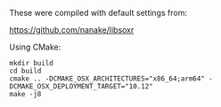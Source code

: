 These were compiled with default settings from:

https://github.com/nanake/libsoxr

Using CMake:

```
mkdir build
cd build
cmake .. -DCMAKE_OSX_ARCHITECTURES="x86_64;arm64" -DCMAKE_OSX_DEPLOYMENT_TARGET="10.12"
make -j8
```